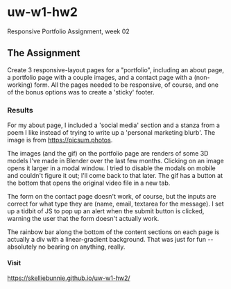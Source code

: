 # uw-w1-hw2
Responsive Portfolio Assignment, week 02

## The Assignment
Create 3 responsive-layout pages for a "portfolio", including an about page, a portfolio page with a couple images, and a contact page with a (non-working) form. All the pages needed to be responsive, of course, and one of the bonus options was to create a 'sticky' footer.

### Results
For my about page, I included a 'social media' section and a stanza from a poem I like instead of trying to write up a 'personal marketing blurb'. The image is from https://picsum.photos.

The images (and the gif) on the portfolio page are renders of some 3D models I've made in Blender over the last few months. Clicking on an image opens it larger in a modal window. I tried to disable the modals on mobile and couldn't figure it out; I'll come back to that later. The gif has a button at the bottom that opens the original video file in a new tab.

The form on the contact page doesn't work, of course, but the inputs are correct for what type they are (name, email, textarea for the message). I set up a tidbit of JS to pop up an alert when the submit button is clicked, warning the user that the form doesn't actually work.

The rainbow bar along the bottom of the content sections on each page is actually a div with a linear-gradient background. That was just for fun -- absolutely no bearing on anything, really.

#### Visit
https://skelliebunnie.github.io/uw-w1-hw2/
